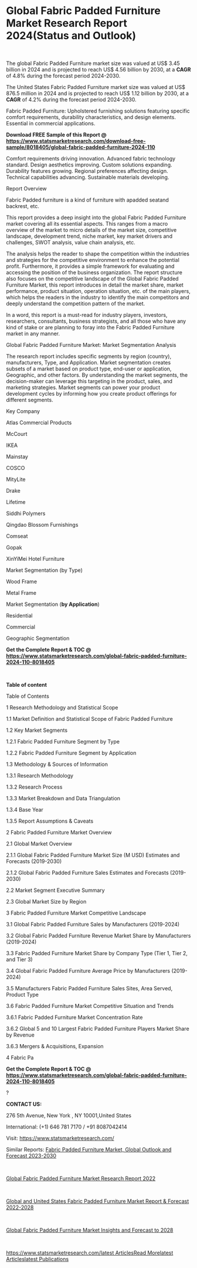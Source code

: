 <h1>Global Fabric Padded Furniture Market Research Report 2024(Status and Outlook)</h1><br/><p>The global Fabric Padded Furniture market size was valued at US$ 3.45 billion in 2024 and is projected to reach US$ 4.56 billion by 2030, at a <strong>CAGR</strong> of 4.8% during the forecast period 2024-2030.</p>
 
 
 
 <p>The United States Fabric Padded Furniture market size was valued at US$ 876.5 million in 2024 and is projected to reach US$ 1.12 billion by 2030, at a <strong>CAGR</strong> of 4.2% during the forecast period 2024-2030.</p>
 
 
 
 <p>Fabric Padded Furniture: Upholstered furnishing solutions featuring specific comfort requirements, durability characteristics, and design elements. Essential in commercial applications.</p>
 
 
 
 <p><strong>Download FREE Sample of this Report @ <a href="https://www.statsmarketresearch.com/download-free-sample/8018405/global-fabric-padded-furniture-2024-110">https://www.statsmarketresearch.com/download-free-sample/8018405/global-fabric-padded-furniture-2024-110</a></strong></p>
 
 
 
 <p>Comfort requirements driving innovation. Advanced fabric technology standard. Design aesthetics improving. Custom solutions expanding. Durability features growing. Regional preferences affecting design. Technical capabilities advancing. Sustainable materials developing.</p>
 
 
 
 <p>Report Overview</p>
 
 
 
 <p>Fabric Padded furniture is a kind of furniture with apadded seatand backrest, etc.</p>
 
 
 
 <p>This report provides a deep insight into the global Fabric Padded Furniture market covering all its essential aspects. This ranges from a macro overview of the market to micro details of the market size, competitive landscape, development trend, niche market, key market drivers and challenges, SWOT analysis, value chain analysis, etc.</p>
 
 
 
 <p>The analysis helps the reader to shape the competition within the industries and strategies for the competitive environment to enhance the potential profit. Furthermore, it provides a simple framework for evaluating and accessing the position of the business organization. The report structure also focuses on the competitive landscape of the Global Fabric Padded Furniture Market, this report introduces in detail the market share, market performance, product situation, operation situation, etc. of the main players, which helps the readers in the industry to identify the main competitors and deeply understand the competition pattern of the market.</p>
 
 
 
 <p>In a word, this report is a must-read for industry players, investors, researchers, consultants, business strategists, and all those who have any kind of stake or are planning to foray into the Fabric Padded Furniture market in any manner.</p>
 
 
 
 <p>Global Fabric Padded Furniture Market: Market Segmentation Analysis</p>
 
 
 
 <p>The research report includes specific segments by region (country), manufacturers, Type, and Application. Market segmentation creates subsets of a market based on product type, end-user or application, Geographic, and other factors. By understanding the market segments, the decision-maker can leverage this targeting in the product, sales, and marketing strategies. Market segments can power your product development cycles by informing how you create product offerings for different segments.</p>
 
 
 
 <p>Key Company</p>
 
 
 
 <p>Atlas Commercial Products</p>
 
 
 
 <p>McCourt</p>
 
 
 
 <p>IKEA</p>
 
 
 
 <p>Mainstay</p>
 
 
 
 <p>COSCO</p>
 
 
 
 <p>MityLite</p>
 
 
 
 <p>Drake</p>
 
 
 
 <p>Lifetime</p>
 
 
 
 <p>Siddhi Polymers</p>
 
 
 
 <p>Qingdao Blossom Furnishings</p>
 
 
 
 <p>Comseat</p>
 
 
 
 <p>Gopak</p>
 
 
 
 <p>XinYiMei Hotel Furniture</p>
 
 
 
 <p>Market Segmentation (by Type)</p>
 
 
 
 <p>Wood Frame</p>
 
 
 
 <p>Metal Frame</p>
 
 
 
 <p>Market Segmentation (<strong>by Application</strong>)</p>
 
 
 
 <p>Residential</p>
 
 
 
 <p>Commercial</p>
 
 
 
 <p>Geographic Segmentation</p>
 
 
 
 <div><b>Get the Complete Report & TOC @ <a href="https://www.statsmarketresearch.com/global-fabric-padded-furniture-2024-110-8018405">https://www.statsmarketresearch.com/global-fabric-padded-furniture-2024-110-8018405</a></b></div>
 
 
 
 <p><br />
 
 <b>Table of content</b></p>
 
 
 
 <p>Table of Contents<br />
 
 1 Research Methodology and Statistical Scope<br />
 
 1.1 Market Definition and Statistical Scope of Fabric Padded Furniture<br />
 
 1.2 Key Market Segments<br />
 
 1.2.1 Fabric Padded Furniture Segment by Type<br />
 
 1.2.2 Fabric Padded Furniture Segment by Application<br />
 
 1.3 Methodology & Sources of Information<br />
 
 1.3.1 Research Methodology<br />
 
 1.3.2 Research Process<br />
 
 1.3.3 Market Breakdown and Data Triangulation<br />
 
 1.3.4 Base Year<br />
 
 1.3.5 Report Assumptions & Caveats<br />
 
 2 Fabric Padded Furniture Market Overview<br />
 
 2.1 Global Market Overview<br />
 
 2.1.1 Global Fabric Padded Furniture Market Size (M USD) Estimates and Forecasts (2019-2030)<br />
 
 2.1.2 Global Fabric Padded Furniture Sales Estimates and Forecasts (2019-2030)<br />
 
 2.2 Market Segment Executive Summary<br />
 
 2.3 Global Market Size by Region<br />
 
 3 Fabric Padded Furniture Market Competitive Landscape<br />
 
 3.1 Global Fabric Padded Furniture Sales by Manufacturers (2019-2024)<br />
 
 3.2 Global Fabric Padded Furniture Revenue Market Share by Manufacturers (2019-2024)<br />
 
 3.3 Fabric Padded Furniture Market Share by Company Type (Tier 1, Tier 2, and Tier 3)<br />
 
 3.4 Global Fabric Padded Furniture Average Price by Manufacturers (2019-2024)<br />
 
 3.5 Manufacturers Fabric Padded Furniture Sales Sites, Area Served, Product Type<br />
 
 3.6 Fabric Padded Furniture Market Competitive Situation and Trends<br />
 
 3.6.1 Fabric Padded Furniture Market Concentration Rate<br />
 
 3.6.2 Global 5 and 10 Largest Fabric Padded Furniture Players Market Share by Revenue<br />
 
 3.6.3 Mergers & Acquisitions, Expansion<br />
 
 4 Fabric Pa</p>
 
 
 
 <div><b>Get the Complete Report & TOC @ <a href="https://www.statsmarketresearch.com/global-fabric-padded-furniture-2024-110-8018405">https://www.statsmarketresearch.com/global-fabric-padded-furniture-2024-110-8018405</a></b></div>
 
 
 
 <p>? </p>
 
 
 
 <p><b>CONTACT US:</b><br />
 
 276 5th Avenue, New York , NY 10001,United States<br />
 
 International: (+1) 646 781 7170 / +91 8087042414<br />
 
 Visit: <a href="https://www.statsmarketresearch.com/">https://www.statsmarketresearch.com/</a><br />
 
 Similar Reports: <a href="https://www.statsmarketresearch.com/global-fabric-padded-furniture-2024-110-8018405">Fabric Padded Furniture Market, Global Outlook and Forecast 2023-2030</a><br />
 
 <br />
 
 <a href="https://www.statsmarketresearch.com/global-fabric-padded-furniture-2024-110-8018405">Global Fabric Padded Furniture Market Research Report 2022</a><br />
 
 <br />
 
 <a href="https://www.statsmarketresearch.com/global-fabric-padded-furniture-2024-110-8018405">Global and United States Fabric Padded Furniture Market Report & Forecast 2022-2028</a><br />
 
 <br />
 
 <a href="https://www.statsmarketresearch.com/global-fabric-padded-furniture-2024-110-8018405">Global Fabric Padded Furniture Market Insights and Forecast to 2028</a><br />
 
 <br />
 
 <a href="https://gyeongbokgung.com">https://www.statsmarketresearch.com/</a><a href="https://hallyeomaritime.com">latest Articles</a><a href="https://jingwansa.com">Read More</a><a href="https://nguoiviet.jp/">latest Articles</a><a href="https://www.intelmarketresearch.com/">latest Publications</a></p>
